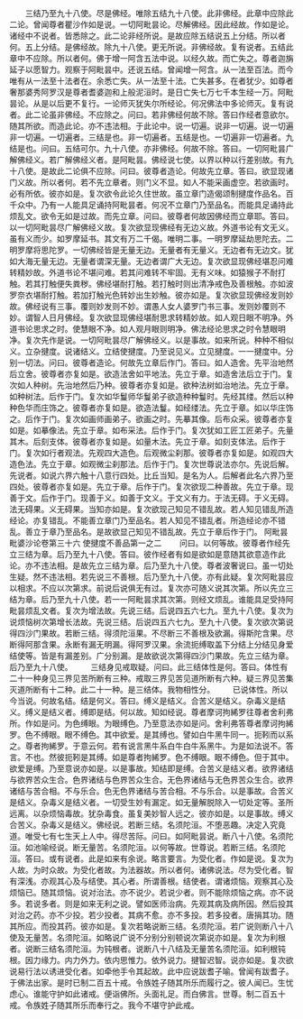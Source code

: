 <!-- { "loadSidebar": true } -->
　　三结乃至九十八使。尽是佛经。唯除五结九十八使。此非佛经。此章中应除此二论。曾闻尊者瞿沙作如是说。一切阿毗昙论。尽解佛经。因此经故。作如是论。诸经中不说者。皆悉除之。此二论非经所说。是故应除五结说五上分结。所以者何。五上分结。是佛经故。除九十八使。更无所说。非佛经故。复有说者。五结此章中不应除。所以者何。佛于增一阿含五法中说。以经久故。而亡失之。尊者迦旃延子以愿智力。观察于阿毗昙中。还说五结。曾闻增一阿含。从一法至百法。而今唯有从一法至十法者在。余悉亡失。从一法至十法。亡失甚多。在者犹少。如尊者奢那婆秀阿罗汉是尊者耆婆迦和上般泥洹时。是日亡失七万七千本生经一万。阿毗昙论。从是以后更不复行。一论师灭犹失尔所经论。何况佛法中多论师灭。复有说者。此二论虽非佛经。不应除之。问曰。若非佛经何故不除。答曰作经者意欲尔。随其所欲。而造此论。亦不违法相。于此论中。说一切遍。说非一切遍。说一切遍非一切遍。一切遍者。三结是也。非一切遍者。五结是也。一切遍非一切遍者。九结是也。问曰。五结可尔。九十八使。亦非佛经。何故不除。答曰。一切阿毗昙广解佛经义。若广解佛经义者。是阿毗昙。佛经说七使。以界以种以行差别故。有九十八使。是故此二论俱不应除。问曰。彼尊者造论。何故先立章。答曰。欲显现诸门义故。所以者何。若不先立章者。则门义不显。如人不能采画虚空。若欲画时。必有所依。彼亦如是。复次欲令此论久住世故。虽立章门造偈颂制揵度作品名。百千众中。乃有一人能具足诵持阿毗昙者。何况不立章门乃至品名。而能具足诵持此烦乱文。欲令无如是过故。而先立章。问曰。彼尊者何故因佛经而立章耶。答曰。以一切阿毗昙尽广解佛经义故。复次欲显现佛经有无边义故。外道书论有文无义。虽有义而少。如罗摩延书。其文有万二千偈。唯明二事。一明罗摩延劫思陀去。二明罗摩将思陀罗。一切佛经皆是无量无边。无量者有无量义。无边者有无边文。犹如大海无量无边。无量者谓深无量。无边者谓广大无边。复次欲显现佛经堪忍问难转精妙故。外道书论不堪问难。若其问难转不牢固。无有义味。如猿猴子不耐打触。若其打触便失粪秽。佛经堪耐打触。若打触时则出清净戒色及善根触。亦如波罗奈衣堪耐打触。若加打触光色转妙出生妙触。彼亦如是。复次欲显现佛经发则妙故。佛经说有三事。覆则妙发则不妙。谓愚人女人婆罗门书三事。发则妙覆则不妙。谓智人日月佛经。复次欲显现佛经堪耐思求转精妙故。如人观日眼不明净。外道书论思求之时。使慧眼不净。如人观月眼则明净。佛法经论思求之时令慧眼明净。复次先作是说。一切阿毗昙尽广解佛经义。以是事故。如来所说。种种不相似义。立杂揵度。说诸结义。立结使揵度。乃至说见义。立见揵度。一一揵度中。分别一切法。问曰。彼尊者造论。何故先立章后作门。答曰。如人造舍。先平治地然后立舍。彼尊者亦复如是。欲造法舍如平地法。先立于章。如造舍法后立于门。复次如人种树。先治地然后乃种。彼尊者亦复如是。欲种法树如治地法。先立于章。如种树法。后作于门。复次如华鬘师华鬘弟子欲造种种鬘时。先经其缕。然后以种种色华而庄饰之。彼尊者亦复如是。欲造法鬘。如经缕法。先立于章。如以华庄饰之。后作于门。复次如画师画弟子。欲画之时。先摹其像。后布众采。彼尊者亦复如是。如摹像法。先立于章。如布采法。后作于门。复次犹如工匠工匠弟子。先量其木。后刻支体。彼尊者亦复如是。如量木法。先立于章。如刻支体法。后作于门。复次如行者观法。先观四大造色。后观微尘刹那。彼尊者亦复如是。如观四大造色法。先立于章。如观微尘刹那法。后作于门。复次世尊说法亦尔。先说后解。先说者。如说六界六触十八意行四处。比丘当知。是名为人。后解者此名六界乃至四处。彼尊者亦复如是。先立于章。后作于门。复次欲现二种善故。先立于章。现善于文。后作于门。现善于义。如善于文义。于文义有力。于法无碍。于义无碍。法无碍果。义无碍果。当知亦如是。复次欲现己知见不错乱故。若人知见错乱所造经论。亦复错乱。不能善立章门乃至品名。若人知见不错乱者。所造经论亦不错乱。善立于章乃至品名。是故欲显己知见不错乱故。先立于章后作于门。
阿毗昙毗婆沙论卷第三十六
使揵度不善品第一之二
　　问曰。以何等故。彼尊者作经先立三结为章。后乃至九十八使。答曰。彼作经者有如是欲如是意随其欲意造作此论。亦不违法相。是故先立三结为章。后乃至九十八使。尊者波奢说曰。虽一切处生疑。然不违法相。若先说三不善根。后乃至九十八使。亦有此疑。复次阿毗昙应以相求。不应以次第求。前说后说俱无有过。复次亦可随义说其次第。所以先立三结为章。后乃至九十八使。若一一阿毗昙求其次第。则经文烦乱。谁能具足受持阿毗昙烦乱文者。复次为增法故。先说三结。后说四五六七九。至九十八使。复次为说烦恼树次第增长法故。先说三结。后说四五六七九。至九十八使。复次欲次第说得四沙门果故。若断三结。得须陀洹果。不尽断三不善根及欲漏。得斯陀含果。尽断得阿那含果。永断有漏无明漏。得阿罗汉果。余流扼缚取盖下分结上分结见身爱结使等。皆是有漏差别。广分别漏。是故欲说次第得四沙门果故。先立三结为章。后乃至九十八使。
　　三结身见戒取疑。问曰。此三结体性是何。答曰。体性有二十一种身见三界见苦所断有三种。戒取三界见苦见道所断有六种。疑三界见苦集灭道所断有十二种。此二十一种。是三结体。我物相性分。
　　已说体性。所以今当说。何故名结。结是何义。答曰。缚义是结义。合苦义是结义。杂毒义是结义。缚义是结义者。缚即是结。何以故。知如经说。尊者摩诃拘絺罗往尊者舍利弗所。作如是问。为色缚眼。为眼缚色。乃至意法亦如是问。舍利弗答尊者摩诃拘絺罗。色不缚眼。眼不缚色。其中欲爱。是其缚也。譬如白牛黑牛同一。扼靷而以系之。尊者拘絺罗。于意云何。若有说言黑牛系白牛白牛系黑牛。为是如法说不。答言。不也。然彼扼靷是其缚。如是尊者拘絺罗。色不缚眼。眼不缚色。但于其中。欲爱是缚。乃至意说亦如是。以是事故。知结即是缚。合苦义是结义者。欲界诸结与欲界苦众生合。色界诸结与色界苦众生合。无色界诸结与无色界苦众生合。欲界诸结与苦合相。不与乐合。色无色界诸结与苦合相。不与乐合。以是事故。合苦义是结义。杂毒义是结义者。一切受生妙有漏定。如无量解脱除入一切处定等。圣所远离。以杂烦恼毒故。犹杂毒食。虽复美妙智人远之。彼亦如是。以是事故。缚义合苦义。杂毒义是结义。佛经说。若断三结。名须陀洹。不堕恶趣。决定入究竟道。唯受七有七生天上人中。得尽苦际。问曰。如阿毗昙说。断八十八使。名须陀洹。如池喻经说。断无量苦。名须陀洹。以何等故。世尊说。若断三结。名须陀洹。答曰。或有说者。此是如来有余说。略言要言。为受化者。作如是说。复次为人故。为时众故。为受化者故。为法器故。所以者何。诸佛说法。尽为受化者。智有深浅。亦观其心及与结使。其心者。所谓善根。结使者。谓诸烦恼。观察其心及烦恼已。随其烦恼。说对治法。亦不说少。若说少者。则不能除烦恼之病。亦不说多。若说多者。则是如来无利之说。譬如医师治病。先观其病及病所因。然后投其对治之药。亦不少投。若少投者。其病不愈。亦不多投。若多投者。唐捐其功。随其所应。而投其药。彼亦如是。复次若略说断三结。名须陀洹。若广说则断八十八使及无量苦。名须陀洹。如略说广说不分别分别顿说次第说亦如是。复次为利根者。说断三结名须陀洹。为钝根者。说断八十八结及无量苦名须陀洹。如利根钝根。因力缘力。内力外力。依内思惟力。依外说力。揵智迟智。说亦如是。复次欲说易行法以诱进受化者。如牵他手令其起故。此中应说跋耆子喻。曾闻有跋耆子。于佛法出家。是时已制二百五十戒。令族姓子随其所乐而履行之。彼人闻已。生忧虑心。谁能守护如此诸戒。便诣佛所。头面礼足。而白佛言。世尊。制二百五十戒。令族姓子随其所乐而奉行之。我今不堪守护此戒。
